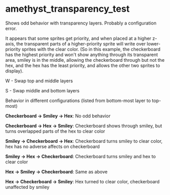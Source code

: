 # amethyst_transparency_test

Shows odd behavior with transparency layers. Probably a configuration error.

It appears that some sprites get priority, and when placed at a higher z-axis, the transparent parts of a higher-priority sprite will write over lower-priority sprites with the clear color. (So in this example, the checkerboard has the highest priority and won't show anything through its transparent area, smiley is in the middle, allowing the checkerboard through but not the hex, and the hex has the least priority, and allows the other two sprites to display).

W - Swap top and middle layers

S - Swap middle and bottom layers

Behavior in different configurations (listed from bottom-most layer to top-most)

**Checkerboard -> Smiley -> Hex**: No odd behavior

**Checkerboard -> Hex -> Smiley**: Checkerboard shows through smiley, but turns overlapped parts of the hex to clear color

**Smiley -> Checkerboard -> Hex**: Checkerboard turns smiley to clear color, hex has no adverse affects on checkerboard

**Smiley -> Hex -> Checkerboard**: Checkerboard turns smiley and hex to clear color

**Hex -> Smiley -> Checkerboard**: Same as above

**Hex -> Checkerboard -> Smiley**: Hex turned to clear color, checkerboard unaffected by smiley

